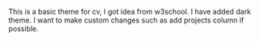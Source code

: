This is a basic theme for cv, I got idea from w3school.
I have added dark theme.
I want to make custom changes such as add projects column if possible.
